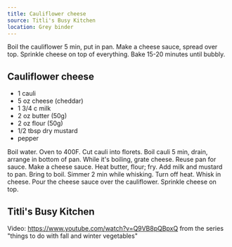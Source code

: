 ```yaml
---
title: Cauliflower cheese
source: Titli's Busy Kitchen
location: Grey binder
---
```

Boil the cauliflower 5 min, put in pan.
Make a cheese sauce, spread over top.
Sprinkle cheese on top of everything.
Bake 15-20 minutes until bubbly.

## Cauliflower cheese

- 1 cauli
- 5 oz cheese (cheddar)
- 1 3/4 c milk
- 2 oz butter (50g)
- 2 oz flour (50g)
- 1/2 tbsp dry mustard
- pepper

Boil water. Oven to 400F.
Cut cauli into florets.
Boil cauli 5 min, drain, arrange in bottom of pan.
While it's boiling, grate cheese. Reuse pan for sauce.
Make a cheese sauce. Heat butter, flour; fry. Add milk and mustard to pan. Bring to boil. Simmer 2 min while whisking. Turn off heat. Whisk in cheese.
Pour the cheese sauce over the cauliflower. Sprinkle cheese on top.

## Titli's Busy Kitchen

Video: https://www.youtube.com/watch?v=Q9VB8pQBpxQ
from the series "things to do with fall and 
winter vegetables"
